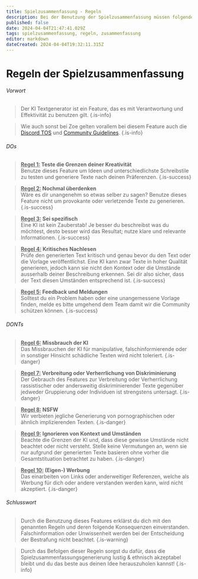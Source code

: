 ```yaml
---
title: Spielzusammenfassung - Regeln
description: Bei der Benutzung der Spielzusammenfassung müssen folgende Regeln beachtet werden
published: false
date: 2024-04-04T21:47:41.029Z
tags: spielzusammenfassung, regeln, zusammenfassung
editor: markdown
dateCreated: 2024-04-04T19:32:11.315Z
---
```


# Regeln der Spielzusammenfassung

###### Vorwort
> Der KI Textgenerator ist ein Feature, das es mit Verantwortung und Effektivität zu benutzen gilt.
>{.is-info}

>Wie auch sonst bei Zoe gelten vorallem bei diesem Feature auch die [Discord TOS](https://discord.com/terms) und [Community Guidelines](https://discord.com/guidelines).
>{.is-info}

###### DOs
> <ins>**Regel 1:</ins> Teste die Grenzen deiner Kreativität** <br> Benutze dieses Feature um Ideen und unterschiedlichste Schreibstile zu testen und generiere Texte nach deinen Präferenzen.
>{.is-success}

> <ins>**Regel 2:</ins> Nochmal überdenken** <br> Wäre es dir unangenehm so etwas selber zu sagen? Benutze dieses Feature nicht um provokante oder verletzende Texte zu generieren.
>{.is-success}

> <ins>**Regel 3:</ins> Sei spezifisch** <br> Eine KI ist kein Zauberstab! Je besser du beschreibst was du möchtest, desto besser wird das Resultat; nutze klare und relevante Informationen.
>{.is-success}

> <ins>**Regel 4:</ins> Kritisches Nachlesen** <br> Prüfe den generierten Text kritisch und genau bevor du den Text oder die Vorlage veröffentlichst. Eine KI kann zwar Texte in hoher Qualität generieren, jedoch kann sie nicht den Kontext oder die Umstände ausserhalb deiner Beschreibung erkennen. Sei dir also sicher, dass der Text diesen Umständen entsprechend ist.
>{.is-success}

> <ins>**Regel 5:</ins> Feedback und Meldungen** <br> Solltest du ein Problem haben oder eine unangemessene Vorlage finden, melde es bitte umgehend dem Team damit wir die Community schützen können.
>{.is-success}

###### DONTs

> <ins>**Regel 6:</ins> Missbrauch der KI** <br> Das Missbrauchen der KI für manipulative, falschinformierende oder in sonstiger Hinsicht schädliche Texten wird nicht toleriert.
>{.is-danger}

> <ins>**Regel 7:</ins> Verbreitung oder Verherrlichung von Diskriminierung** <br> Der Gebrauch des Features zur Verbreitung oder Verherrlichung rassistischer oder andersweitig diskriminierender Texte gegenüber jedweder Gruppierung oder Individuen ist strengstens untersagt.
>{.is-danger}

> <ins>**Regel 8:</ins> NSFW** <br> Wir verbieten jegliche Generierung von pornographischen oder ähnlich implizierenden Texten.
>{.is-danger}

> <ins>**Regel 9:</ins> Ignorieren von Kontext und Umständen** <br> Beachte die Grenzen der KI und, dass diese gewisse Umstände nicht beachtet oder nicht versteht. Stelle keine Vermutungen an, wenn sie nur aufgrund der generierten Texte basieren ohne vorher die Gesamtstituation betrachtet zu haben.
>{.is-danger}

> <ins>**Regel 10:</ins> (Eigen-) Werbung** <br> Das einarbeiten von Links oder anderweitiger Referenzen, welche als Werbung für dich oder andere verstanden werden kann, wird nicht akzeptiert.
>{.is-danger}


###### Schlusswort
> Durch die Benutzung dieses Features erklärst du dich mit den genannten Regeln und deren folgende Konsequenzen einverstanden. Falschinformation oder Unwissenheit werden bei der Entscheidung der Bestrafung nicht beachtet.
>{.is-warning}

> Durch das Befolgen dieser Regeln sorgst du dafür, dass die Spielzusammenfassungsgenerierung lustig & ethnisch akzeptabel bleibt und du das beste aus deinen Idee herauszuholen kannst!
>{.is-info}